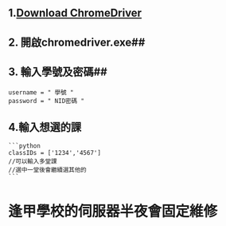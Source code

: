 ## 1.[Download ChromeDriver](https://chromedriver.storage.googleapis.com/index.html?path=2.41/) ##
## 2. 開啟chromedriver.exe##
## 3. 輸入學號及密碼##
    username = " 學號 "
    password = " NID密碼 "
## 4.輸入想選的課 ##
    ```python
	classIDs = ['1234','4567'] 
    //可以輸入多堂課
	//選中一堂後會繼續選其他的
	```
	
# 逢甲學校的伺服器半夜會固定維修 #